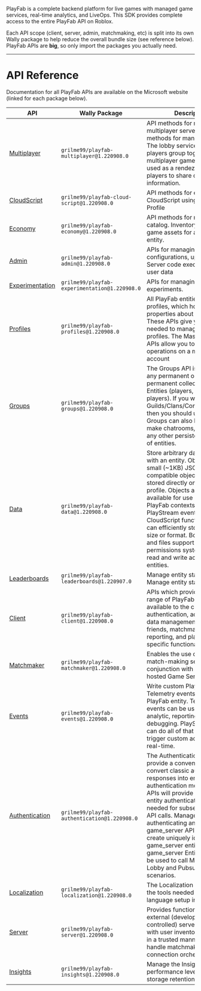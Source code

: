 PlayFab is a complete backend platform for live games with managed game services, 
real-time analytics, and LiveOps. This SDK provides complete access to the entire 
PlayFab API on Roblox. 

Each API scope (client, server, admin, matchmaking, etc) is split into its own 
Wally package to help reduce the overall bundle size (see reference below). 
PlayFab APIs are **big**, so only import the packages you actually need. 

----- 

# API Reference 

Documentation for all PlayFab APIs are available on the Microsoft website (linked 
for each package below). 

| API | Wally Package | Description |
| --- | ------------- | ----------- |
| [Multiplayer](https://learn.microsoft.com/en-gb/rest/api/playfab/multiplayer) | `grilme99/playfab-multiplayer@1.220908.0` | API methods for managing multiplayer servers. API methods for managing parties. The lobby service helps players group together to play multiplayer games. It is often used as a rendezvous point for players to share connection information. |
| [CloudScript](https://learn.microsoft.com/en-gb/rest/api/playfab/cloudscript) | `grilme99/playfab-cloud-script@1.220908.0` | API methods for executing CloudScript using an Entity Profile |
| [Economy](https://learn.microsoft.com/en-gb/rest/api/playfab/economy) | `grilme99/playfab-economy@1.220908.0` | API methods for managing the catalog. Inventory manages in-game assets for any given entity. |
| [Admin](https://learn.microsoft.com/en-gb/rest/api/playfab/admin) | `grilme99/playfab-admin@1.220908.0` | APIs for managing title configurations, uploaded Game Server code executables, and user data |
| [Experimentation](https://learn.microsoft.com/en-gb/rest/api/playfab/experimentation) | `grilme99/playfab-experimentation@1.220908.0` | APIs for managing experiments. |
| [Profiles](https://learn.microsoft.com/en-gb/rest/api/playfab/profiles) | `grilme99/playfab-profiles@1.220908.0` | All PlayFab entities have profiles, which hold top-level properties about the entity. These APIs give you the tools needed to manage entity profiles. The Master Player APIs allow you to perform operations on a master player account |
| [Groups](https://learn.microsoft.com/en-gb/rest/api/playfab/groups) | `grilme99/playfab-groups@1.220908.0` | The Groups API is designed for any permanent or semi-permanent collections of Entities (players, or non-players). If you want to make Guilds/Clans/Corporations/etc., then you should use groups. Groups can also be used to make chatrooms, parties, or any other persistent collection of entities. |
| [Data](https://learn.microsoft.com/en-gb/rest/api/playfab/data) | `grilme99/playfab-data@1.220908.0` | Store arbitrary data associated with an entity. Objects are small (~1KB) JSON-compatible objects which are stored directly on the entity profile. Objects are made available for use in other PlayFab contexts, such as PlayStream events and CloudScript functions. Files can efficiently store data of any size or format. Both objects and files support a flexible permissions system to control read and write access by other entities. |
| [Leaderboards](https://learn.microsoft.com/en-gb/rest/api/playfab/leaderboards) | `grilme99/playfab-leaderboards@1.220907.0` | Manage entity statistics Manage entity statistics |
| [Client](https://learn.microsoft.com/en-gb/rest/api/playfab/client) | `grilme99/playfab-client@1.220908.0` | APIs which provide the full range of PlayFab features available to the client - authentication, account and data management, inventory, friends, matchmaking, reporting, and platform-specific functionality |
| [Matchmaker](https://learn.microsoft.com/en-gb/rest/api/playfab/matchmaker) | `grilme99/playfab-matchmaker@1.220908.0` | Enables the use of an external match-making service in conjunction with PlayFab hosted Game Server instances |
| [Events](https://learn.microsoft.com/en-gb/rest/api/playfab/events) | `grilme99/playfab-events@1.220908.0` | Write custom PlayStream and Telemetry events for any PlayFab entity. Telemetry events can be used for analytic, reporting, or debugging. PlayStream events can do all of that and also trigger custom actions in near real-time. |
| [Authentication](https://learn.microsoft.com/en-gb/rest/api/playfab/authentication) | `grilme99/playfab-authentication@1.220908.0` | The Authentication APIs provide a convenient way to convert classic authentication responses into entity authentication models. These APIs will provide you with the entity authentication token needed for subsequent Entity API calls. Manage API keys for authenticating any entity. The game_server API is designed to create uniquely identifiable game_server entities. The game_server Entity token can be used to call Matchmaking Lobby and Pubsub for server scenarios. |
| [Localization](https://learn.microsoft.com/en-gb/rest/api/playfab/localization) | `grilme99/playfab-localization@1.220908.0` | The Localization APIs give you the tools needed to manage language setup in your title. |
| [Server](https://learn.microsoft.com/en-gb/rest/api/playfab/server) | `grilme99/playfab-server@1.220908.0` | Provides functionality to allow external (developer-controlled) servers to interact with user inventories and data in a trusted manner, and to handle matchmaking and client connection orchestration |
| [Insights](https://learn.microsoft.com/en-gb/rest/api/playfab/insights) | `grilme99/playfab-insights@1.220908.0` | Manage the Insights performance level and data storage retention settings. |

